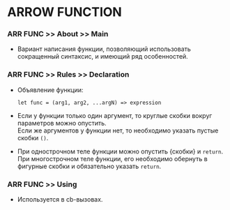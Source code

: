 # ARROW FUNCTION

### ARR FUNC >> About >> Main
- Вариант написания функции, позволяющий использовать сокращенный синтаксис, и имеющий ряд особенностей.

### ARR FUNC >> Rules >> Declaration
- Объявление функции:

  ```
  let func = (arg1, arg2, ...argN) => expression
  ```
- Если у функции только один аргумент, то круглые скобки вокруг параметров можно опустить.  
Если же аргументов у функции нет, то необходимо указать пустые скобки `()`.
- При однострочном теле функции можно опустить {скобки} и `return`.  
При многострочном теле функции, его необходимо обернуть в фигурные скобки и обязательно указать `return`.

### ARR FUNC >> Using
- Используется в cb-вызовах.